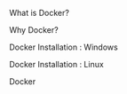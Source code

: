 What is Docker? 

Why Docker?

Docker Installation : Windows 

Docker Installation : Linux 

Docker 